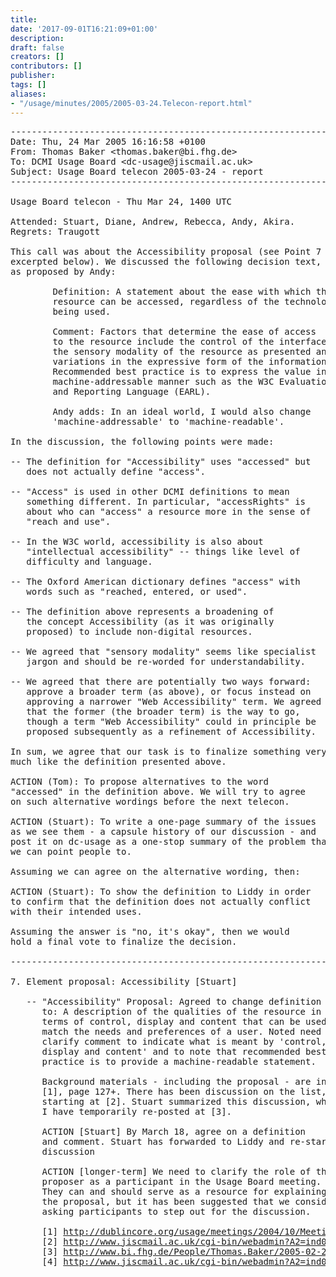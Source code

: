 ```yaml
---
title: 
date: '2017-09-01T16:21:09+01:00'
description: 
draft: false
creators: []
contributors: []
publisher: 
tags: []
aliases:
- "/usage/minutes/2005/2005-03-24.Telecon-report.html"
---
```


<pre>
------------------------------------------------------------------------
Date: Thu, 24 Mar 2005 16:16:58 +0100
From: Thomas Baker &lt;thomas.baker@bi.fhg.de&gt;
To: DCMI Usage Board &lt;dc-usage@jiscmail.ac.uk&gt;
Subject: Usage Board telecon 2005-03-24 - report
------------------------------------------------------------------------

Usage Board telecon - Thu Mar 24, 1400 UTC

Attended: Stuart, Diane, Andrew, Rebecca, Andy, Akira.
Regrets: Traugott

This call was about the Accessibility proposal (see Point 7
excerpted below). We discussed the following decision text,
as proposed by Andy:

        Definition: A statement about the ease with which the
        resource can be accessed, regardless of the technology
        being used.

        Comment: Factors that determine the ease of access
        to the resource include the control of the interface,
        the sensory modality of the resource as presented and
        variations in the expressive form of the information.
        Recommended best practice is to express the value in a
        machine-addressable manner such as the W3C Evaluation
        and Reporting Language (EARL).

        Andy adds: In an ideal world, I would also change
        'machine-addressable' to 'machine-readable'.

In the discussion, the following points were made:

-- The definition for "Accessibility" uses "accessed" but
   does not actually define "access".

-- "Access" is used in other DCMI definitions to mean
   something different. In particular, "accessRights" is
   about who can "access" a resource more in the sense of
   "reach and use".

-- In the W3C world, accessibility is also about
   "intellectual accessibility" -- things like level of
   difficulty and language.

-- The Oxford American dictionary defines "access" with 
   words such as "reached, entered, or used".

-- The definition above represents a broadening of
   the concept Accessibility (as it was originally
   proposed) to include non-digital resources.

-- We agreed that "sensory modality" seems like specialist
   jargon and should be re-worded for understandability.

-- We agreed that there are potentially two ways forward:
   approve a broader term (as above), or focus instead on
   approving a narrower "Web Accessibility" term. We agreed
   that the former (the broader term) is the way to go,
   though a term "Web Accessibility" could in principle be
   proposed subsequently as a refinement of Accessibility.

In sum, we agree that our task is to finalize something very
much like the definition presented above.

ACTION (Tom): To propose alternatives to the word
"accessed" in the definition above. We will try to agree
on such alternative wordings before the next telecon.

ACTION (Stuart): To write a one-page summary of the issues
as we see them - a capsule history of our discussion - and
post it on dc-usage as a one-stop summary of the problem that
we can point people to.

Assuming we can agree on the alternative wording, then:

ACTION (Stuart): To show the definition to Liddy in order
to confirm that the definition does not actually conflict
with their intended uses.

Assuming the answer is "no, it's okay", then we would
hold a final vote to finalize the decision.

-----------------------------------------------------------------

7. Element proposal: Accessibility [Stuart]

   -- "Accessibility" Proposal: Agreed to change definition
      to: A description of the qualities of the resource in
      terms of control, display and content that can be used to
      match the needs and preferences of a user. Noted need to
      clarify comment to indicate what is meant by 'control,
      display and content' and to note that recommended best
      practice is to provide a machine-readable statement.

      Background materials - including the proposal - are in
      [1], page 127+. There has been discussion on the list,
      starting at [2]. Stuart summarized this discussion, which
      I have temporarily re-posted at [3].

      ACTION [Stuart] By March 18, agree on a definition
      and comment. Stuart has forwarded to Liddy and re-started
      discussion 

      ACTION [longer-term] We need to clarify the role of the
      proposer as a participant in the Usage Board meeting.
      They can and should serve as a resource for explaining
      the proposal, but it has been suggested that we consider
      asking participants to step out for the discussion.

      [1] <a href="http://dublincore.org/usage/meetings/2004/10/Meeting-packet.pdf">http://dublincore.org/usage/meetings/2004/10/Meeting-packet.pdf</a>
      [2] <a href="http://www.jiscmail.ac.uk/cgi-bin/webadmin?A2=ind0502&amp;L=dc-usage&amp;T=0&amp;O=A&amp;P=54">http://www.jiscmail.ac.uk/cgi-bin/webadmin?A2=ind0502&amp;L=dc-usage&amp;T=0&amp;O=A&amp;P=54</a>
      [3] <a href="http://www.bi.fhg.de/People/Thomas.Baker/2005-02-25.accessibility-proposal.txt">http://www.bi.fhg.de/People/Thomas.Baker/2005-02-25.accessibility-proposal.txt</a>
      [4] <a href="http://www.jiscmail.ac.uk/cgi-bin/webadmin?A2=ind0503&amp;L=dc-usage&amp;T=0&amp;F=&amp;S=&amp;P=6211">http://www.jiscmail.ac.uk/cgi-bin/webadmin?A2=ind0503&amp;L=dc-usage&amp;T=0&amp;F=&amp;S=&amp;P=6211</a>

</pre>
